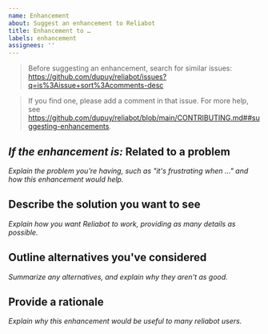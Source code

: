 ```yaml
---
name: Enhancement
about: Suggest an enhancement to Reliabot
title: Enhancement to …
labels: enhancement
assignees: ''
---
```


> Before suggesting an enhancement, search for similar issues:
> \
> https://github.com/dupuy/reliabot/issues?q=is%3Aissue+sort%3Acomments-desc

> If you find one, please add a comment in that issue. For more help, see
> \
> https://github.com/dupuy/reliabot/blob/main/CONTRIBUTING.md##suggesting-enhancements.

## _If the enhancement is:_ Related to a problem

_Explain the problem you're having, such as "it's frustrating when …" and how
this enhancement would help._

## Describe the solution you want to see

_Explain how you want Reliabot to work, providing as many details as possible._

## Outline alternatives you've considered

_Summarize any alternatives, and explain why they aren't as good._

## Provide a rationale

_Explain why this enhancement would be useful to many reliabot users._
